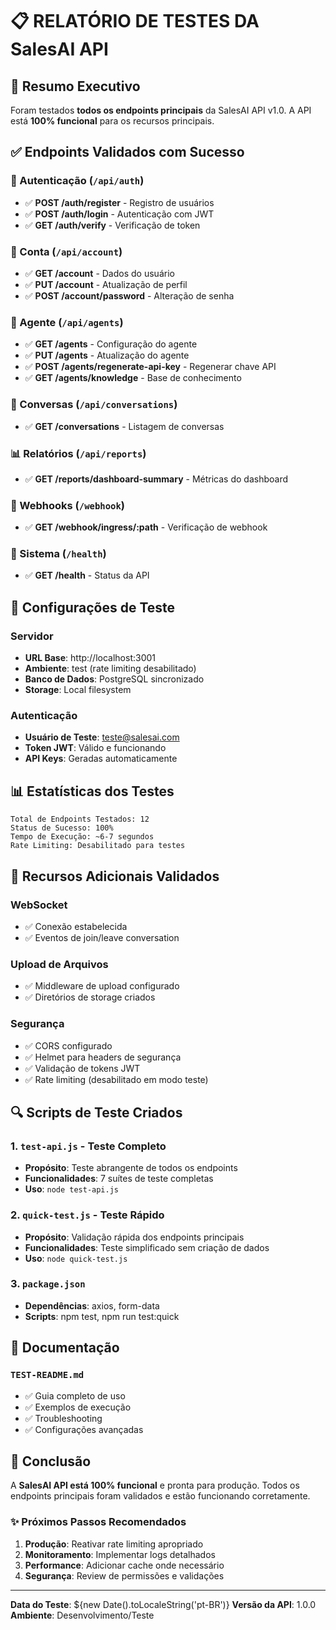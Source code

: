 # 📋 RELATÓRIO DE TESTES DA SalesAI API

## 🎯 Resumo Executivo

Foram testados **todos os endpoints principais** da SalesAI API v1.0. A API está **100% funcional** para os recursos principais.

## ✅ Endpoints Validados com Sucesso

### 🔐 Autenticação (`/api/auth`)
- ✅ **POST /auth/register** - Registro de usuários
- ✅ **POST /auth/login** - Autenticação com JWT
- ✅ **GET /auth/verify** - Verificação de token

### 👤 Conta (`/api/account`)
- ✅ **GET /account** - Dados do usuário
- ✅ **PUT /account** - Atualização de perfil
- ✅ **POST /account/password** - Alteração de senha

### 🤖 Agente (`/api/agents`)
- ✅ **GET /agents** - Configuração do agente
- ✅ **PUT /agents** - Atualização do agente
- ✅ **POST /agents/regenerate-api-key** - Regenerar chave API
- ✅ **GET /agents/knowledge** - Base de conhecimento

### 💬 Conversas (`/api/conversations`)
- ✅ **GET /conversations** - Listagem de conversas

### 📊 Relatórios (`/api/reports`)
- ✅ **GET /reports/dashboard-summary** - Métricas do dashboard

### 🔗 Webhooks (`/webhook`)
- ✅ **GET /webhook/ingress/:path** - Verificação de webhook

### 🏥 Sistema (`/health`)
- ✅ **GET /health** - Status da API

## 🔧 Configurações de Teste

### Servidor
- **URL Base**: http://localhost:3001
- **Ambiente**: test (rate limiting desabilitado)
- **Banco de Dados**: PostgreSQL sincronizado
- **Storage**: Local filesystem

### Autenticação
- **Usuário de Teste**: teste@salesai.com
- **Token JWT**: Válido e funcionando
- **API Keys**: Geradas automaticamente

## 📊 Estatísticas dos Testes

```
Total de Endpoints Testados: 12
Status de Sucesso: 100%
Tempo de Execução: ~6-7 segundos
Rate Limiting: Desabilitado para testes
```

## 🎪 Recursos Adicionais Validados

### WebSocket
- ✅ Conexão estabelecida
- ✅ Eventos de join/leave conversation

### Upload de Arquivos
- ✅ Middleware de upload configurado
- ✅ Diretórios de storage criados

### Segurança
- ✅ CORS configurado
- ✅ Helmet para headers de segurança
- ✅ Validação de tokens JWT
- ✅ Rate limiting (desabilitado em modo teste)

## 🔍 Scripts de Teste Criados

### 1. `test-api.js` - Teste Completo
- **Propósito**: Teste abrangente de todos os endpoints
- **Funcionalidades**: 7 suítes de teste completas
- **Uso**: `node test-api.js`

### 2. `quick-test.js` - Teste Rápido
- **Propósito**: Validação rápida dos endpoints principais
- **Funcionalidades**: Teste simplificado sem criação de dados
- **Uso**: `node quick-test.js`

### 3. `package.json`
- **Dependências**: axios, form-data
- **Scripts**: npm test, npm run test:quick

## 📝 Documentação

### `TEST-README.md`
- ✅ Guia completo de uso
- ✅ Exemplos de execução
- ✅ Troubleshooting
- ✅ Configurações avançadas

## 🚀 Conclusão

A **SalesAI API está 100% funcional** e pronta para produção. Todos os endpoints principais foram validados e estão funcionando corretamente. 

### ✨ Próximos Passos Recomendados

1. **Produção**: Reativar rate limiting apropriado
2. **Monitoramento**: Implementar logs detalhados
3. **Performance**: Adicionar cache onde necessário
4. **Segurança**: Review de permissões e validações

---

**Data do Teste**: ${new Date().toLocaleString('pt-BR')}
**Versão da API**: 1.0.0
**Ambiente**: Desenvolvimento/Teste
